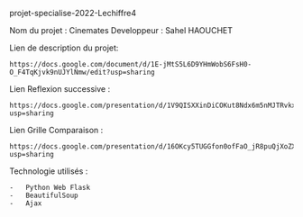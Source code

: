 projet-specialise-2022-Lechiffre4

Nom du projet : Cinemates
Developpeur : Sahel HAOUCHET

Lien de description du projet:

    https://docs.google.com/document/d/1E-jMtS5L6D9YHmWobS6FsH0-O_F4TqKjvk9nUJYlNmw/edit?usp=sharing

Lien Reflexion successive : 

    https://docs.google.com/presentation/d/1V9QISXXinDiCOKut8Ndx6m5nMJTRvkxGhrm4EnYef_8/edit?usp=sharing

Lien Grille Comparaison :

    https://docs.google.com/presentation/d/16OKcy5TUGGfon0ofFaO_jR8puQjXoZXiFiCSMep6774/edit?usp=sharing



Technologie utilisés : 

    -   Python Web Flask
    -   BeautifulSoup 
    -   Ajax

